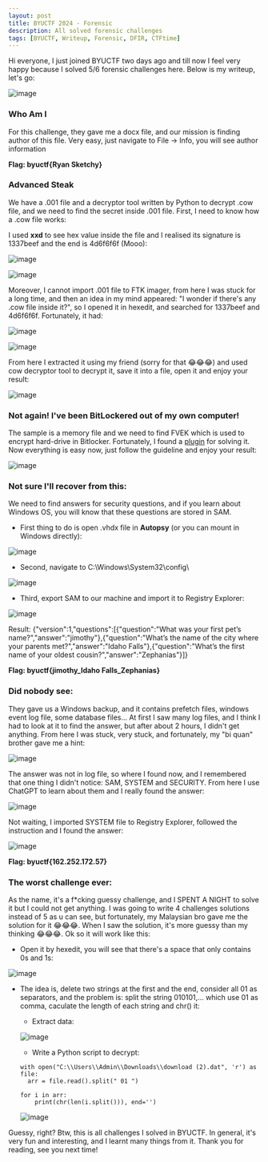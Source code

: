 ```yaml
---
layout: post
title: BYUCTF 2024 - Forensic 
description: All solved forensic challenges
tags: [BYUCTF, Writeup, Forensic, DFIR, CTFtime]
---
```


Hi everyone, I just joined BYUCTF two days ago and till now I feel very happy because I solved 5/6 forensic challenges here. Below is my writeup, let's go: 

![image](https://github.com/odintheprotector/BYUCTF-2024/assets/75618225/e25d90b1-fd3c-4d94-a98d-880b297bae00)

### Who Am I

For this challenge, they gave me a docx file, and our mission is finding author of this file. Very easy, just navigate to File -> Info, you will see author information

**Flag: byuctf{Ryan Sketchy}**

### Advanced Steak 

We have a .001 file and a decryptor tool written by Python to decrypt .cow file, and we need to find the secret inside .001 file. First, I need to know how a .cow file works: 

I used **xxd** to see hex value inside the file and I realised its signature is 1337beef and the end is 4d6f6f6f (Mooo):

![image](https://github.com/odintheprotector/BYUCTF-2024/assets/75618225/93dbae76-eb7c-47a2-a6c5-8f81636b688d)

![image](https://github.com/odintheprotector/BYUCTF-2024/assets/75618225/c7fe169a-68a2-4495-944f-243e086ab203)

Moreover, I cannot import .001 file to FTK imager, from here I was stuck for a long time, and then an idea in my mind appeared: "I wonder if there's any .cow file inside it?", so I opened it in hexedit, and searched for 1337beef and 4d6f6f6f. Fortunately, it had: 

![image](https://github.com/odintheprotector/BYUCTF-2024/assets/75618225/dec5739a-c1a7-4ba0-8c94-b6800d1876e8)

![image](https://github.com/odintheprotector/BYUCTF-2024/assets/75618225/6a35c7fe-3063-4f22-b6b4-98e336476c03)

From here I extracted it using my friend (sorry for that 😂😂😂) and used cow decryptor tool to decrypt it, save it into a file, open it and enjoy your result: 

![image](https://github.com/odintheprotector/BYUCTF-2024/assets/75618225/ffb7a9a3-8bdd-4457-9227-6ac05f55aa62)

### Not again! I've been BitLockered out of my own computer!

The sample is a memory file and we need to find FVEK which is used to encrypt hard-drive in Bitlocker. Fortunately, I found a [plugin](https://github.com/Rmejia39/bitlocker) for solving it. Now everything is easy now, just follow the guideline and enjoy your result:

![image](https://github.com/odintheprotector/BYUCTF-2024/assets/75618225/7cfd5f04-1a53-4656-8e18-0b95b39129ac)

### Not sure I'll recover from this: 

We need to find answers for security questions, and if you learn about Windows OS, you will know that these questions are stored in SAM.
- First thing to do is open .vhdx file in **Autopsy** (or you can mount in Windows directly):

![image](https://github.com/odintheprotector/BYUCTF-2024/assets/75618225/8add2d24-3384-4cdc-809c-3da703166535)

- Second, navigate to C:\Windows\System32\config\

![image](https://github.com/odintheprotector/BYUCTF-2024/assets/75618225/d61a66bb-3901-4df9-8401-bbfe5a1957f4)

- Third, export SAM to our machine and import it to Registry Explorer:

![image](https://github.com/odintheprotector/BYUCTF-2024/assets/75618225/1955b927-5b58-4347-8d87-d8e61e019400)

Result: {"version":1,"questions":[{"question":"What was your first pet’s name?","answer":"jimothy"},{"question":"What’s the name of the city where your parents met?","answer":"Idaho Falls"},{"question":"What’s the first name of your oldest cousin?","answer":"Zephanias"}]}

**Flag: byuctf{jimothy_Idaho Falls_Zephanias}**

### Did nobody see: 

They gave us a Windows backup, and it contains prefetch files, windows event log file, some database files... At first I saw many log files, and I think I had to look at it to find the answer, but after about 2 hours, I didn't get anything. From here I was stuck, very stuck, and fortunately, my "bi quan" brother gave me a hint: 

![image](https://github.com/odintheprotector/BYUCTF-2024/assets/75618225/05af4a93-4208-45df-bad7-0ddb4ed7899f)

The answer was not in log file, so where I found now, and I remembered that one thing I didn't notice: SAM, SYSTEM and SECURITY. From here I use ChatGPT to learn about them and I really found the answer: 

![image](https://github.com/odintheprotector/BYUCTF-2024/assets/75618225/2cc89223-82c4-45f6-ae5e-e079effdffa0)

Not waiting, I imported SYSTEM file to Registry Explorer, followed the instruction and I found the answer: 

![image](https://github.com/odintheprotector/BYUCTF-2024/assets/75618225/c9f525bb-7a99-4f7d-810e-635fd39bffd7)

**Flag: byuctf{162.252.172.57}**

### The worst challenge ever: 

As the name, it's a f*cking guessy challenge, and I SPENT A NIGHT to solve it but I could not get anything. I was going to write 4 challenges solutions instead of 5 as u can see, but fortunately, my Malaysian bro gave me the solution for it 😂😂😂.
When I saw the solution, it's more guessy than my thinking 😂😂😂. Ok so it will work like this: 

- Open it by hexedit, you will see that there's a space that only contains 0s and 1s:

![image](https://github.com/odintheprotector/BYUCTF-2024/assets/75618225/b3418f61-0c78-430e-a972-d1b75f1dcf25)

- The idea is, delete two strings at the first and the end, consider all 01 as separators, and the problem is: split the string 010101,... which use 01 as comma, caculate the length of each string and chr() it:

  + Extract data:
 
  ![image](https://github.com/odintheprotector/BYUCTF-2024/assets/75618225/04252ace-a556-4569-95d3-e849a8f6f477)

  + Write a Python script to decrypt:

  ```
  with open("C:\\Users\\Admin\\Downloads\\download (2).dat", 'r') as file:
    arr = file.read().split(" 01 ")

  for i in arr:
      print(chr(len(i.split())), end='')
  ```

  ![image](https://github.com/odintheprotector/BYUCTF-2024/assets/75618225/3f8cf294-68b5-464a-82ee-736cd8126292)

Guessy, right? Btw, this is all challenges I solved in BYUCTF. In general, it's very fun and interesting, and I learnt many things from it. Thank you for reading, see you next time! 


  















